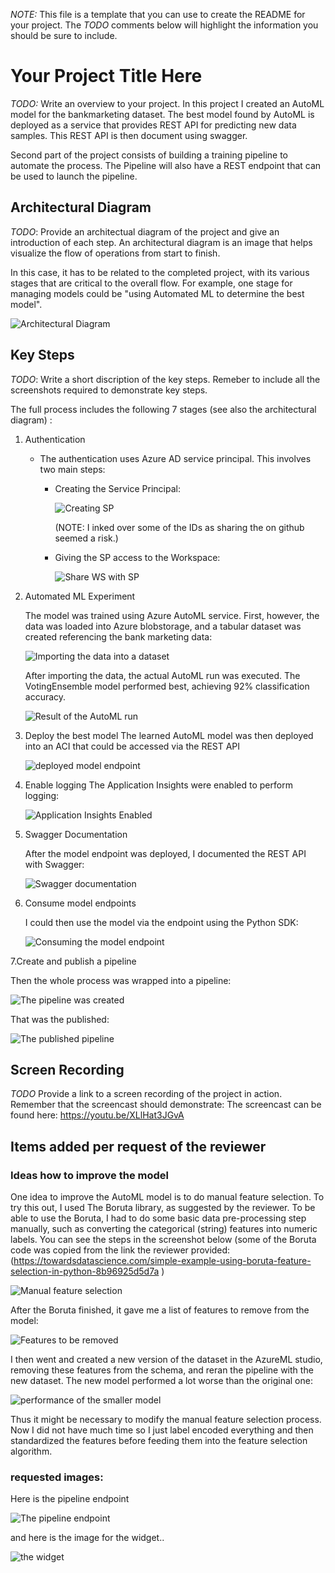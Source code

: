 *NOTE:* This file is a template that you can use to create the README for your project. The *TODO* comments below will highlight the information you should be sure to include.


# Your Project Title Here

*TODO:* Write an overview to your project.
In this project I created an AutoML model for the bankmarketing dataset. The best model found by AutoML is deployed as a service that 
provides REST API for predicting new data samples. This REST API is then document using swagger.

Second part of the project consists of building a training pipeline to automate the process. The Pipeline will also have a REST endpoint
that can be used to launch the pipeline.


## Architectural Diagram
*TODO*: Provide an architectual diagram of the project and give an introduction of each step. An architectural diagram is an image that helps visualize 
the flow of operations from start to finish. 

In this case, it has to be related to the completed project, with its various stages that are critical to the overall flow. For example, one stage for managing models could be "using Automated ML to determine the best model". 

![Architectural Diagram](architectural_diagram.png)

## Key Steps
*TODO*: Write a short discription of the key steps. Remeber to include all the screenshots required to demonstrate key steps. 

The full process includes the following 7 stages (see also the architectural diagram) :
1. Authentication
   * The authentication uses Azure AD service principal. This involves two main steps:
     * Creating the Service Principal:
       
        ![Creating SP](InkedService_principal_anom.jpg)
       
       (NOTE: I inked over some of the IDs as sharing the on github seemed a risk.)
     * Giving the SP access to the Workspace:
       
       ![Share WS with SP](sharing_ws_with_sp.jpg)
    
2. Automated ML Experiment 
   
   The model was trained using Azure AutoML service. First, however, the data was loaded into
   Azure blobstorage, and a tabular dataset was created referencing the bank marketing data:
   
   ![Importing the data into a dataset](registered_dataset.png)
   
   After importing the data, the actual AutoML run was executed. The VotingEnsemble model performed
   best, achieving 92% classification accuracy.

   ![Result of the AutoML run](experiment_completed.png)
   
3. Deploy the best model
   The learned AutoML model was then deployed into an ACI that could be accessed via the REST
   API
   
   ![deployed model endpoint](deployed_model.jpg)
   
4. Enable logging
   The Application Insights were enabled to perform logging:
   
   ![Application Insights Enabled](application_insights_enabled.jpg)
   
   
5. Swagger Documentation
   
   After the model endpoint was deployed, I documented the REST API with Swagger:
   
   ![Swagger documentation](swagger.jpg)

6. Consume model endpoints 
   
   I could then use the model via the endpoint using the Python SDK:
   
   ![Consuming the model endpoint](endpoint.jpg)

7.Create and publish a pipeline

   Then the whole process was wrapped into a pipeline:

   ![The pipeline was created](pipeline_created.jpg)

   That was the published:
   
   ![The published pipeline](published_pipeline.jpg)



## Screen Recording
*TODO* Provide a link to a screen recording of the project in action. Remember that the screencast should demonstrate:
The screencast can be found here:
https://youtu.be/XLlHat3JGvA

##  Items added per request of the reviewer
### Ideas how to improve the model
One idea to improve the AutoML model is to do manual feature selection. To try this out,
I used The Boruta library, as suggested by the reviewer. To be able to use the Boruta,
I had to do some basic data pre-processing step manually, such as converting the categorical
(string) features into numeric labels. You can see the steps in the screenshot below (some of the
Boruta code was copied from the link the reviewer provided: (https://towardsdatascience.com/simple-example-using-boruta-feature-selection-in-python-8b96925d5d7a )

![Manual feature selection](feature_selection.jpg)

After the Boruta finished, it gave me a list of features to remove from the model:

![Features to be removed](features_to_use.jpg)

I then went and created a new version of the dataset in the AzureML studio, removing these features from 
the schema, and reran the pipeline with the new dataset. The new model performed a lot worse than the 
original one:

![performance of the smaller model](output_of_new_model.jpg)

Thus it might be necessary to modify the manual feature selection process. Now I did not have 
much time so I just label encoded everything and then standardized the features before 
feeding them into the feature selection algorithm.

### requested images:
Here is the pipeline endpoint

![The pipeline endpoint](new_pipeline_endpoint.jpg)

and here is the image for the widget..

![the widget](widget.jpg)
